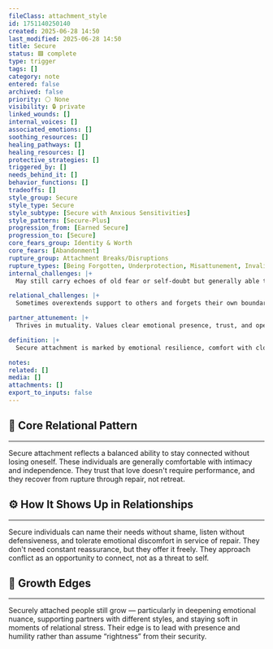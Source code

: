 ```yaml
---
fileClass: attachment_style
id: 1751140250140
created: 2025-06-28 14:50
last_modified: 2025-06-28 14:50
title: Secure
status: 🟩 complete
type: trigger
tags: []
category: note
entered: false
archived: false
priority: ⚪ None
visibility: 🔒 private
linked_wounds: []
internal_voices: []
associated_emotions: []
soothing_resources: []
healing_pathways: []
healing_resources: []
protective_strategies: []
triggered_by: []
needs_behind_it: []
behavior_functions: []
tradeoffs: []
style_group: Secure
style_type: Secure
style_subtype: [Secure with Anxious Sensitivities]
style_pattern: [Secure-Plus]
progression_from: [Earned Secure]
progression_to: [Secure]
core_fears_group: Identity & Worth
core_fears: [Abandonment]
rupture_group: Attachment Breaks/Disruptions
rupture_types: [Being Forgotten, Underprotection, Misattunement, Invalidational, Overcontrol, Punishment for Authenticity, Loss or Separation, Disruption of Safety]
internal_challenges: |+
  May still carry echoes of old fear or self-doubt but generally able to regulate emotions, seek repair, and stay emotionally connected under stress.

relational_challenges: |+
  Sometimes overextends support to others and forgets their own boundaries. Needs occasional reassurance that it’s okay to have needs.

partner_attunement: |+
  Thrives in mutuality. Values clear emotional presence, trust, and open dialogue. Responds well to healthy emotional feedback loops.

definition: |+
  Secure attachment is marked by emotional resilience, comfort with closeness, and an ability to both give and receive love. Trust, self-worth, and relational flexibility form its foundation.

notes: 
related: []
media: []
attachments: []
export_to_inputs: false
---
```


## 🧬 Core Relational Pattern
---
Secure attachment reflects a balanced ability to stay connected without losing oneself. These individuals are generally comfortable with intimacy and independence. They trust that love doesn't require performance, and they recover from rupture through repair, not retreat.

## ⚙️ How It Shows Up in Relationships
---
Secure individuals can name their needs without shame, listen without defensiveness, and tolerate emotional discomfort in service of repair. They don't need constant reassurance, but they offer it freely. They approach conflict as an opportunity to connect, not as a threat to self.

## 🔄 Growth Edges
---
Securely attached people still grow — particularly in deepening emotional nuance, supporting partners with different styles, and staying soft in moments of relational stress. Their edge is to lead with presence and humility rather than assume “rightness” from their security.
